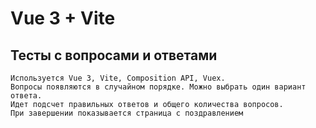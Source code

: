 # Vue 3 + Vite
## Тесты с вопросами и ответами
```
Используется Vue 3, Vite, Composition API, Vuex.
Вопросы появляются в случайном порядке. Можно выбрать один вариант ответа.
Идет подсчет правильных ответов и общего количества вопросов.
При завершении показывается страница с поздравлением
```

